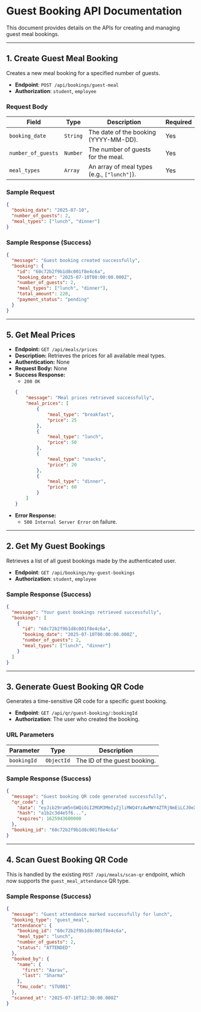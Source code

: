 # Guest Booking API Documentation

This document provides details on the APIs for creating and managing guest meal bookings.

---

## 1. Create Guest Meal Booking

Creates a new meal booking for a specified number of guests.

- **Endpoint**: `POST /api/bookings/guest-meal`
- **Authorization**: `student`, `employee`

### Request Body

| Field              | Type     | Description                                | Required |
| ------------------ | -------- | ------------------------------------------ | -------- |
| `booking_date`     | `String` | The date of the booking (YYYY-MM-DD).      | Yes      |
| `number_of_guests` | `Number` | The number of guests for the meal.         | Yes      |
| `meal_types`       | `Array`  | An array of meal types (e.g., `["lunch"]`). | Yes      |

### Sample Request

```json
{
  "booking_date": "2025-07-10",
  "number_of_guests": 2,
  "meal_types": ["lunch", "dinner"]
}
```

### Sample Response (Success)

```json
{
  "message": "Guest booking created successfully",
  "booking": {
    "id": "60c72b2f9b1d8c001f8e4c6a",
    "booking_date": "2025-07-10T00:00:00.000Z",
    "number_of_guests": 2,
    "meal_types": ["lunch", "dinner"],
    "total_amount": 220,
    "payment_status": "pending"
  }
}
```

---

## 5. Get Meal Prices

- **Endpoint:** `GET /api/meals/prices`
- **Description:** Retrieves the prices for all available meal types.
- **Authentication:** None
- **Request Body:** None
- **Success Response:**
  - `200 OK`
  ```json
  {
      "message": "Meal prices retrieved successfully",
      "meal_prices": [
          {
              "meal_type": "breakfast",
              "price": 25
          },
          {
              "meal_type": "lunch",
              "price": 50
          },
          {
              "meal_type": "snacks",
              "price": 20
          },
          {
              "meal_type": "dinner",
              "price": 60
          }
      ]
  }
  ```
- **Error Response:**
    - `500 Internal Server Error` on failure.
---

## 2. Get My Guest Bookings

Retrieves a list of all guest bookings made by the authenticated user.

- **Endpoint**: `GET /api/bookings/my-guest-bookings`
- **Authorization**: `student`, `employee`

### Sample Response (Success)

```json
{
  "message": "Your guest bookings retrieved successfully",
  "bookings": [
    {
      "id": "60c72b2f9b1d8c001f8e4c6a",
      "booking_date": "2025-07-10T00:00:00.000Z",
      "number_of_guests": 2,
      "meal_types": ["lunch", "dinner"]
    }
  ]
}
```

---

## 3. Generate Guest Booking QR Code

Generates a time-sensitive QR code for a specific guest booking.

- **Endpoint**: `GET /api/qr/guest-booking/:bookingId`
- **Authorization**: The user who created the booking.

### URL Parameters

| Parameter   | Type       | Description                      |
| ----------- | ---------- | -------------------------------- |
| `bookingId` | `ObjectId` | The ID of the guest booking.     |

### Sample Response (Success)

```json
{
  "message": "Guest booking QR code generated successfully",
  "qr_code": {
    "data": "eyJib29raW5nSWQiOiI2MGM3MmIyZjliMWQ4YzAwMWY4ZTRjNmEiLCJ0eXBlIjoiZ3Vlc3RfbWVhbF9hdHRlbmRhbmNlIiwiZXhwaXJlcyI6MTYyNTk0MzYwMDAwMH0=",
    "hash": "a1b2c3d4e5f6...",
    "expires": 1625943600000
  },
  "booking_id": "60c72b2f9b1d8c001f8e4c6a"
}
```

---

## 4. Scan Guest Booking QR Code

This is handled by the existing `POST /api/meals/scan-qr` endpoint, which now supports the `guest_meal_attendance` QR type.

### Sample Response (Success)

```json
{
  "message": "Guest attendance marked successfully for lunch",
  "booking_type": "guest_meal",
  "attendance": {
    "booking_id": "60c72b2f9b1d8c001f8e4c6a",
    "meal_type": "lunch",
    "number_of_guests": 2,
    "status": "ATTENDED"
  },
  "booked_by": {
    "name": {
      "first": "Aarav",
      "last": "Sharma"
    },
    "tmu_code": "STU001"
  },
  "scanned_at": "2025-07-10T12:30:00.000Z"
}
